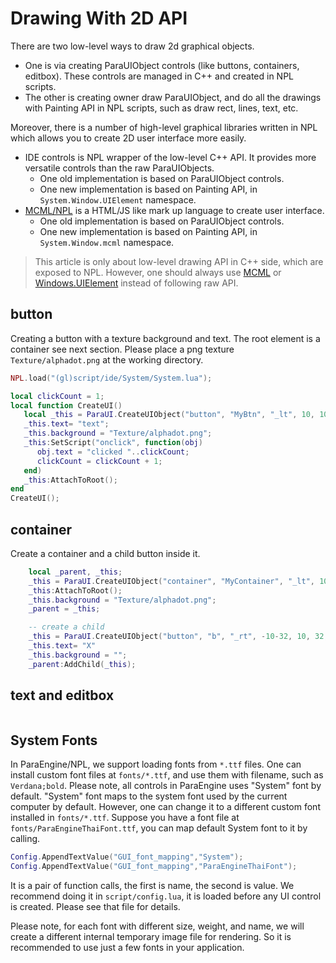 # Drawing With 2D API
There are two low-level ways to draw 2d graphical objects. 

- One is via creating ParaUIObject controls (like buttons, containers, editbox). These controls are managed in C++ and created in NPL scripts. 
- The other is creating owner draw ParaUIObject, and do all the drawings with Painting API in NPL scripts, such as draw rect, lines, text, etc. 

Moreover, there is a number of high-level graphical libraries written in NPL which allows you to create 2D user interface more easily. 

- IDE controls is NPL wrapper of the low-level C++ API. It provides more versatile controls than the raw ParaUIObjects.
   - One old implementation is based on ParaUIObject controls.
   - One new implementation is based on Painting API,  in `System.Window.UIElement` namespace. 
- [MCML/NPL](mcml) is a HTML/JS like mark up language to create user interface. 
   - One old implementation is based on ParaUIObject controls.
   - One new implementation is based on Painting API,  in `System.Window.mcml` namespace. 

> This article is only about low-level drawing API in C++ side, which are exposed to NPL. However, one should always use [MCML](mcml) or [Windows.UIElement](System.Window) instead of following raw API. 

## button
Creating a button with a texture background and text. The root element is a container see next section.
Please place a png texture `Texture/alphadot.png` at the working directory. 

```lua
NPL.load("(gl)script/ide/System/System.lua");

local clickCount = 1;
local function CreateUI()
   local _this = ParaUI.CreateUIObject("button", "MyBtn", "_lt", 10, 10, 64, 22);
   _this.text= "text";
   _this.background = "Texture/alphadot.png";
   _this:SetScript("onclick", function(obj) 
      obj.text = "clicked "..clickCount;
      clickCount = clickCount + 1;
   end)
   _this:AttachToRoot();
end
CreateUI();
```

## container
Create a container and a child button inside it. 

```lua
	local _parent, _this;
	_this = ParaUI.CreateUIObject("container", "MyContainer", "_lt", 10, 110, 200, 64);
	_this:AttachToRoot();
	_this.background = "Texture/alphadot.png";
	_parent = _this;

	-- create a child
	_this = ParaUI.CreateUIObject("button", "b", "_rt", -10-32, 10, 32, 22);
	_this.text= "X"
	_this.background = "";
	_parent:AddChild(_this);
```

## text and editbox
```lua
```

## System Fonts
In ParaEngine/NPL, we support loading fonts from `*.ttf` files.
One can install custom font files at `fonts/*.ttf`, and use them with filename, such as `Verdana;bold`.
Please note, all controls in ParaEngine uses "System" font by default. "System" font maps to the system font used by the current computer by default. However, one can change it to a different custom font installed in `fonts/*.ttf`. 
Suppose you have a font file at `fonts/ParaEngineThaiFont.ttf`, you can map default System font to it by calling. 
```lua
Config.AppendTextValue("GUI_font_mapping","System");	
Config.AppendTextValue("GUI_font_mapping","ParaEngineThaiFont");
```

It is a pair of function calls, the first is name, the second is value. 
We recommend doing it in `script/config.lua`, it is loaded before any UI control is created. Please see that file for details.

Please note, for each font with different size, weight, and name, we will create a different internal temporary image file for rendering. So it is recommended to use just a few fonts in your application. 

